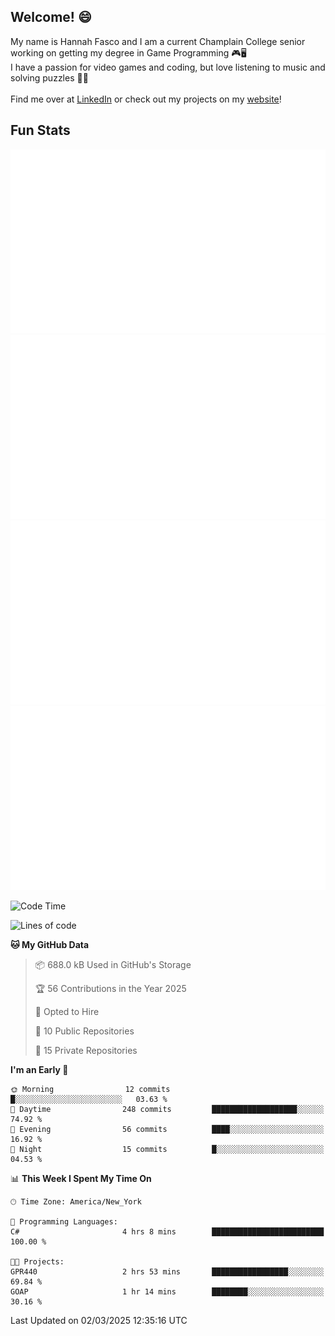 ## Welcome! :smile:
My name is Hannah Fasco and I am a current Champlain College senior working on getting my degree in Game Programming :video_game::desktop_computer:\
I have a passion for video games and coding, but love listening to music and solving puzzles :musical_note::jigsaw:\
\
Find me over at [LinkedIn](https://www.linkedin.com/in/hannahfasco/) or check out my projects on my [website](https://hannah1590.github.io/)!

## Fun Stats
![](https://raw.githubusercontent.com/hannah1590/github-stats/master/generated/overview.svg#gh-dark-mode-only) ![](https://raw.githubusercontent.com/hannah1590/github-stats/master/generated/languages.svg#gh-dark-mode-only)
![](https://raw.githubusercontent.com/hannah1590/github-stats/master/generated/overview.svg#gh-light-mode-only) ![](https://raw.githubusercontent.com/hannah1590/github-stats/master/generated/languages.svg#gh-light-mode-only)


<!--START_SECTION:waka-->
![Code Time](http://img.shields.io/badge/Code%20Time-9%20hrs%2033%20mins-blue)

![Lines of code](https://img.shields.io/badge/From%20Hello%20World%20I%27ve%20Written-881.5%20thousand%20lines%20of%20code-blue)

**🐱 My GitHub Data** 

> 📦 688.0 kB Used in GitHub's Storage 
 > 
> 🏆 56 Contributions in the Year 2025
 > 
> 💼 Opted to Hire
 > 
> 📜 10 Public Repositories 
 > 
> 🔑 15 Private Repositories 
 > 
**I'm an Early 🐤** 

```text
🌞 Morning                12 commits          █░░░░░░░░░░░░░░░░░░░░░░░░   03.63 % 
🌆 Daytime                248 commits         ███████████████████░░░░░░   74.92 % 
🌃 Evening                56 commits          ████░░░░░░░░░░░░░░░░░░░░░   16.92 % 
🌙 Night                  15 commits          █░░░░░░░░░░░░░░░░░░░░░░░░   04.53 % 
```


📊 **This Week I Spent My Time On** 

```text
🕑︎ Time Zone: America/New_York

💬 Programming Languages: 
C#                       4 hrs 8 mins        █████████████████████████   100.00 % 

🐱‍💻 Projects: 
GPR440                   2 hrs 53 mins       █████████████████░░░░░░░░   69.84 % 
GOAP                     1 hr 14 mins        ████████░░░░░░░░░░░░░░░░░   30.16 % 
```


 Last Updated on 02/03/2025 12:35:16 UTC
<!--END_SECTION:waka-->

<!--
Remove periods when ready to generate waka time
<.!--START_SECTION:waka-simple--.>
<.!--END_SECTION:waka-simple--.>
-->

<!--
Here are some ideas to get you started:

- 🔭 I’m currently working on ...
- 🌱 I’m currently learning ...
- 👯 I’m looking to collaborate on ...
- 🤔 I’m looking for help with ...
- 💬 Ask me about ...
- 📫 How to reach me: ...
- 😄 Pronouns: ...
- ⚡ Fun fact: ...
-->
